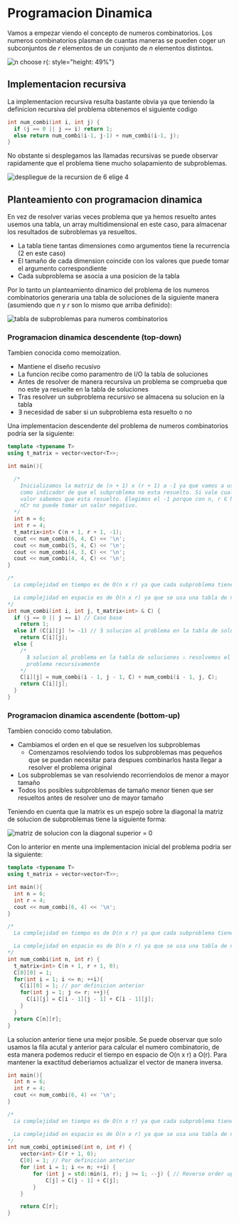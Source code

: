 # Programacion Dinamica

Vamos a empezar viendo el concepto de numeros combinatorios. Los numeros combinatorios plasman de cuantas maneras se pueden coger un subconjuntos de *r* elementos de un conjunto de *n* elementos distintos.

![n choose r](imagenes/dynamic_prog/n_choose_r.png){: style="height: 49%"}

## Implementacion recursiva

La implementacion recursiva resulta bastante obvia ya que teniendo la definicion recursiva del problema obtenemos el siguiente codigo

``` c++
int num_combi(int i, int j) {
  if (j == 0 || j == i) return 1;
  else return num_combi(i-1, j-1) + num_combi(i-1, j);
}
```

No obstante si desplegamos las llamadas recursivas se puede observar rapidamente que el problema tiene mucho solapamiento de subproblemas.

![despliegue de la recursion de 6 elige 4](imagenes/dynamic_prog/despliegue_recurrencia.png)

## Planteamiento con programacion dinamica

En vez de resolver varias veces problema que ya hemos resuelto antes usemos una tabla, un array multidimensional en este caso, para almacenar los resultados de subroblemas ya resueltos.

- La tabla tiene tantas dimensiones como argumentos tiene la recurrencia (2 en este caso)
- El tamaño de cada dimension coincide con los valores que puede tomar el argumento correspondiente
- Cada subproblema se asocia a una posicion de la tabla

Por lo tanto un planteamiento dinamico del problema de los numeros combinatorios generaria una tabla de soluciones de la siguiente manera (asumiendo que *n* y *r* son lo mismo que arriba definido):

![tabla de subproblemas para numeros combinatorios](imagenes/dynamic_prog/tabla_solucion_combinatorios.png)

### Programacion dinamica descendente (top-down)

Tambien conocida como memoization.

- Mantiene el diseño recusivo
- La funcion recibe como paramentro de I/O la tabla de soluciones
- Antes de resolver de manera recursiva un problema se comprueba que no este ya resuelte en la tabla de soluciones
- Tras resolver un subproblema recursivo se almacena su solucion en la tabla
- ∃ necesidad de saber si un subproblema esta resuelto o no

Una implementacion descendente del problema de numeros combinatorios podria ser la siguiente:

``` c++
template <typename T>
using t_matrix = vector<vector<T>>;

int main(){

  /*
    Inicializamos la matriz de (n + 1) x (r + 1) a -1 ya que vamos a usar el -1
    como indicador de que el subproblema no esta resuelto. Si vale cualquier otro 
    valor sabemos que esta resuelto. Elegimos el -1 porque con n, r ∈ Numeros Naturales
    nCr no puede tomar un valor negativo. 
  */
  int n = 6;
  int r = 4;
  t_matrix<int> C(n + 1, r + 1, -1);
  cout << num_combi(6, 4, C) << '\n';
  cout << num_combi(5, 4, C) << '\n';
  cout << num_combi(4, 3, C) << '\n';
  cout << num_combi(4, 4, C) << '\n';
}

/*
  La complejidad en tiempo es de O(n x r) ya que cada subproblema tiene una complejidad de O(i x j).

  La complejidad en espacio es de O(n x r) ya que se usa una tabla de n x r.
*/
int num_combi(int i, int j, t_matrix<int> & C) {
  if (j == 0 || j == i) // Caso base
    return 1;
  else if (C[i][j] != -1) // ∃ solucion al problema en la tabla de soluciones
    return C[i][j];
  else { 
    /* 
      ∄ solucion al problema en la tabla de soluciones ∴ resolvemos el
      problema recursivamente
    */
    C[i][j] = num_combi(i - 1, j - 1, C) + num_combi(i - 1, j, C); 
    return C[i][j];
  }
}
```

### Programacion dinamica ascendente (bottom-up)

Tambien conocido como tabulation.

- Cambiamos el orden en el que se resuelven los subproblemas
  - Comenzamos resolviendo todos los subproblemas mas pequeños que se puedan necesitar para despues combinarlos hasta llegar a resolver el problema original
- Los subproblemas se van resolviendo recorriendolos de menor a mayor tamaño
- Todos los posibles subproblemas de tamaño menor tienen que ser resueltos antes de resolver uno de mayor tamaño

Teniendo en cuenta que la matrix es un espejo sobre la diagonal la matriz de solucion de subproblemas tiene la siguiente forma:

![matriz de solucion con la diagonal superior = 0](imagenes/dynamic_prog/tabla_pascal_0.png)

Con lo anterior en mente una implementacion inicial del problema podria ser la siguiente:

``` c++
template <typename T>
using t_matrix = vector<vector<T>>;

int main(){
  int n = 6;
  int r = 4;
  cout << num_combi(6, 4) << '\n';
}

/*
  La complejidad en tiempo es de O(n x r) ya que cada subproblema tiene una complejidad de O(i x j).

  La complejidad en espacio es de O(n x r) ya que se usa una tabla de n x r.
*/
int num_combi(int n, int r) {
  t_matrix<int> C(n + 1, r + 1, 0);
  C[0][0] = 1;
  for(int i = 1; i <= n; ++i){
    C[i][0] = 1; // por definicion anterior
    for(int j = 1; j <= r; ++j){
      C[i][j] = C[i - 1][j - 1] + C[i - 1][j]; 
    }
  }
  return C[n][r];
}
```

La solucion anterior tiene una mejor posible. Se puede observar que solo usamos la fila acutal y anterior para calcular el numero combinatorio, de esta manera podemos reducir el tiempo en espacio de O(n x r) a O(r). Para mantener la exactitud deberiamos actualizar el vector de manera inversa.

``` c++
int main(){
  int n = 6;
  int r = 4;
  cout << num_combi(6, 4) << '\n';
}

/*
  La complejidad en tiempo es de O(n x r) ya que cada subproblema tiene una complejidad de O(i x j).

  La complejidad en espacio es de O(n x r) ya que se usa una tabla de n x r.
*/
int num_combi_optimised(int n, int r) {
    vector<int> C(r + 1, 0); 
    C[0] = 1; // Por definicion anterior
    for (int i = 1; i <= n; ++i) {
        for (int j = std::min(i, r); j >= 1; --j) { // Reverse order update
            C[j] = C[j - 1] + C[j];
        }
    }

    return C[r];
}
```
